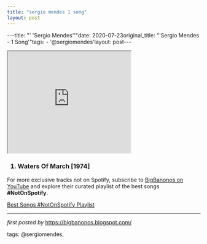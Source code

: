 ```yaml
---
title: "sergio mendes 1 song"
layout: post
---
```

---title: "' 'Sergio Mendes''"date: 2020-07-23original_title: "'Sergio Mendes - 1 Song'"tags:  - '@sergiomendes'layout: post---<br /><div class="separator" ><iframe allowfullscreen="" class="BLOG_video_class" height="266" src="https://www.youtube.com/embed/YKbuj_2IU44" width="320" youtube-src-id="YKbuj_2IU44"></iframe></div><div class="separator"><h3><ol><li>Waters Of March [1974]</li></ol></h3></div><!--Subscribe and Playlist Links--><div>    <p>For more exclusive tracks not on Spotify, subscribe to <a href="https://www.youtube.com/@BigBanonos" target="_blank">BigBanonos on YouTube</a> and explore their curated playlist of the best songs <strong>#NotOnSpotify</strong>.</p>    <p><a href="https://www.youtube.com/playlist?list=PLtuNtuTatqI0kFahUCbtbfenC_ET5O_tr" target="_blank">Best Songs #NotOnSpotify Playlist<br /></a></p></div><hr /><p><em>first posted by</em> <a href="https://bigbanonos.blogspot.com/" rel="noopener" target="_new">https://bigbanonos.blogspot.com/</a></p><p>tags: @sergiomendes,</p>